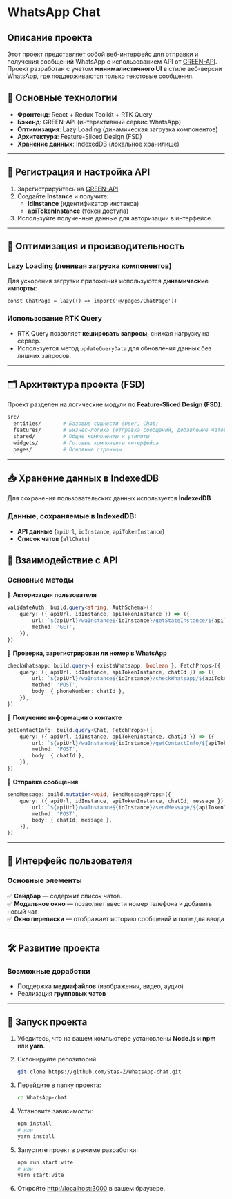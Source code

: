 # WhatsApp Chat

## Описание проекта

Этот проект представляет собой веб-интерфейс для отправки и получения сообщений WhatsApp с использованием API от [GREEN-API](https://console.green-api.com/).
Проект разработан с учетом **минималистичного UI** в стиле веб-версии WhatsApp, где поддерживаются только текстовые сообщения.

## 📌 Основные технологии

- **Фронтенд**: React + Redux Toolkit + RTK Query
- **Бэкенд**: GREEN-API (интерактивный сервис WhatsApp)
- **Оптимизация**: Lazy Loading (динамическая загрузка компонентов)
- **Архитектура**: Feature-Sliced Design (FSD)
- **Хранение данных**: IndexedDB (локальное хранилище)

---

## 🔧 Регистрация и настройка API

1. Зарегистрируйтесь на [GREEN-API](https://console.green-api.com/).
2. Создайте **Instance** и получите:
    - **idInstance** (идентификатор инстанса)
    - **apiTokenInstance** (токен доступа)
3. Используйте полученные данные для авторизации в интерфейсе.

---

## 🚀 Оптимизация и производительность

### Lazy Loading (ленивая загрузка компонентов)

Для ускорения загрузки приложения используются **динамические импорты**:

```tsx
const ChatPage = lazy(() => import('@/pages/ChatPage'))
```

### Использование RTK Query

- RTK Query позволяет **кешировать запросы**, снижая нагрузку на сервер.
- Используется метод `updateQueryData` для обновления данных без лишних запросов.

---

## 🗂 Архитектура проекта (FSD)

Проект разделен на логические модули по **Feature-Sliced Design (FSD)**:

```sh
src/
  entities/       # Базовые сущности (User, Chat)
  features/       # Бизнес-логика (отправка сообщений, добавление чатов)
  shared/         # Общие компоненты и утилиты
  widgets/        # Готовые компоненты интерфейса
  pages/          # Основные страницы
```

---

## 📥 Хранение данных в IndexedDB

Для сохранения пользовательских данных используется **IndexedDB**.

### Данные, сохраняемые в IndexedDB:

- **API данные** (`apiUrl`, `idInstance`, `apiTokenInstance`)
- **Список чатов** (`allChats`)

## 🔄 Взаимодействие с API

### Основные методы

🔹 **Авторизация пользователя**

```ts
validateAuth: build.query<string, AuthSchema>({
    query: ({ apiUrl, idInstance, apiTokenInstance }) => ({
        url: `${apiUrl}/waInstance${idInstance}/getStateInstance/${apiTokenInstance}`,
        method: 'GET',
    }),
})
```

🔹 **Проверка, зарегистрирован ли номер в WhatsApp**

```ts
checkWhatsapp: build.query<{ existsWhatsapp: boolean }, FetchProps>({
    query: ({ apiUrl, idInstance, apiTokenInstance, chatId }) => ({
        url: `${apiUrl}/waInstance${idInstance}/checkWhatsapp/${apiTokenInstance}`,
        method: 'POST',
        body: { phoneNumber: chatId },
    }),
})
```

🔹 **Получение информации о контакте**

```ts
getContactInfo: build.query<Chat, FetchProps>({
    query: ({ apiUrl, idInstance, apiTokenInstance, chatId }) => ({
        url: `${apiUrl}/waInstance${idInstance}/getContactInfo/${apiTokenInstance}`,
        method: 'POST',
        body: { chatId },
    }),
})
```

🔹 **Отправка сообщения**

```ts
sendMessage: build.mutation<void, SendMessageProps>({
    query: ({ apiUrl, idInstance, apiTokenInstance, chatId, message }) => ({
        url: `${apiUrl}/waInstance${idInstance}/sendMessage/${apiTokenInstance}`,
        method: 'POST',
        body: { chatId, message },
    }),
})
```

---

## 📌 Интерфейс пользователя

### Основные элементы

✅ **Сайдбар** — содержит список чатов.  
✅ **Модальное окно** — позволяет ввести номер телефона и добавить новый чат  
✅ **Окно переписки** — отображает историю сообщений и поле для ввода

---

## 🛠 Развитие проекта

### Возможные доработки

- Поддержка **медиафайлов** (изображения, видео, аудио)
- Реализация **групповых чатов**

---

## 📌 Запуск проекта

1. Убедитесь, что на вашем компьютере установлены **Node.js** и **npm** или **yarn**.
2. Склонируйте репозиторий:
    ```bash
    git clone https://github.com/Stas-Z/WhatsApp-chat.git
    ```
3. Перейдите в папку проекта:

    ```bash
    cd WhatsApp-chat

    ```

4. Установите зависимости:
    ```bash
    npm install
    # или
    yarn install
    ```
5. Запустите проект в режиме разработки:
    ```bash
    npm run start:vite
    # или
    yarn start:vite
    ```
6. Откройте [http://localhost:3000](http://localhost:3000) в вашем браузере.
